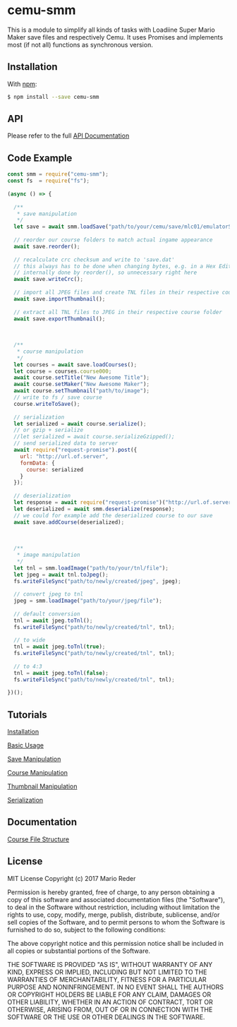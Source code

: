 # cemu-smm

This is a module to simplify all kinds of tasks with Loadiine Super Mario Maker save files and respectively Cemu.
It uses Promises and implements most (if not all) functions as synchronous version.

## Installation

With [npm](https://www.npmjs.org/package/cemu-smm):

```bash
$ npm install --save cemu-smm
```

## API

Please refer to the full [API Documentation](documentation/api.md)

## Code Example

```js
const smm = require("cemu-smm");
const fs  = require("fs");
  
(async () => {
    
  /**
   * save manipulation
   */
  let save = await smm.loadSave("path/to/your/cemu/save/mlc01/emulatorSave/updateID");
  
  // reorder our course folders to match actual ingame appearance
  await save.reorder();
  
  // recalculate crc checksum and write to 'save.dat'
  // this always has to be done when changing bytes, e.g. in a Hex Editor
  // internally done by reorder(), so unnecessary right here
  await save.writeCrc();
  
  // import all JPEG files and create TNL files in their respective course folder
  await save.importThumbnail();
  
  // extract all TNL files to JPEG in their respective course folder
  await save.exportThumbnail();
  
  
  
  /**
   * course manipulation
   */
  let courses = await save.loadCourses();
  let course = courses.course000;
  await course.setTitle("New Awesome Title");
  await course.setMaker("New Awesome Maker");
  await course.setThumbnail("path/to/image");
  // write to fs / save course
  course.writeToSave();
  
  // serialization
  let serialized = await course.serialize();
  // or gzip + serialize
  //let serialized = await course.serializeGzipped();
  // send serialized data to server
  await require("request-promise").post({
    url: "http://url.of.server",
    formData: {
      course: serialized
    }
  });
  
  // deserialization
  let response = await require("request-promise")("http://url.of.server/?query-string-to-receive-course-file");
  let deserialized = await smm.deserialize(response);
  // we could for example add the deserialized course to our save
  await save.addCourse(deserialized);
  
  
  
  /**
   * image manipulation
   */
  let tnl = smm.loadImage("path/to/your/tnl/file");
  let jpeg = await tnl.toJpeg();
  fs.writeFileSync("path/to/newly/created/jpeg", jpeg);
  
  // convert jpeg to tnl
  jpeg = smm.loadImage("path/to/your/jpeg/file");
  
  // default conversion
  tnl = await jpeg.toTnl();
  fs.writeFileSync("path/to/newly/created/tnl", tnl);
    
  // to wide
  tnl = await jpeg.toTnl(true);
  fs.writeFileSync("path/to/newly/created/tnl", tnl);
    
  // to 4:3
  tnl = await jpeg.toTnl(false);
  fs.writeFileSync("path/to/newly/created/tnl", tnl);
  
})();
```

## Tutorials

[Installation](documentation/installation.md)

[Basic Usage](documentation/basic_usage.md)

[Save Manipulation](documentation/save_manipulation.md)

[Course Manipulation](documentation/course_manipulation.md)

[Thumbnail Manipulation](documentation/thumbnail_manipulation.md)

[Serialization](documentation/serialization.md)

## Documentation

[Course File Structure](documentation/course_file.md)

## License

MIT License
Copyright (c) 2017 Mario Reder

Permission is hereby granted, free of charge, to any person obtaining a copy of this software and associated documentation files (the "Software"), to deal in the Software without restriction, including without limitation the rights to use, copy, modify, merge, publish, distribute, sublicense, and/or sell copies of the Software, and to permit persons to whom the Software is furnished to do so, subject to the following conditions:

The above copyright notice and this permission notice shall be included in all copies or substantial portions of the Software.

THE SOFTWARE IS PROVIDED "AS IS", WITHOUT WARRANTY OF ANY KIND, EXPRESS OR IMPLIED, INCLUDING BUT NOT LIMITED TO THE WARRANTIES OF MERCHANTABILITY, FITNESS FOR A PARTICULAR PURPOSE AND NONINFRINGEMENT. IN NO EVENT SHALL THE AUTHORS OR COPYRIGHT HOLDERS BE LIABLE FOR ANY CLAIM, DAMAGES OR OTHER LIABILITY, WHETHER IN AN ACTION OF CONTRACT, TORT OR OTHERWISE, ARISING FROM, OUT OF OR IN CONNECTION WITH THE SOFTWARE OR THE USE OR OTHER DEALINGS IN THE SOFTWARE.
